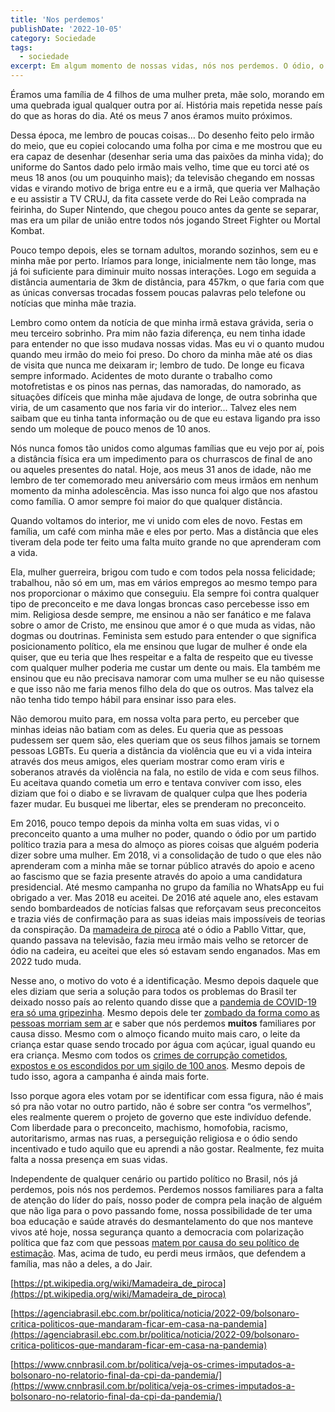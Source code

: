 ```yaml
---
title: 'Nos perdemos'
publishDate: '2022-10-05'
category: Sociedade
tags:
  - sociedade
excerpt: Em algum momento de nossas vidas, nós nos perdemos. O ódio, o preconceito, o radicalismo e o extremismo ganharam e nós perdemos nossas famílias, amigos e relações em comunidade.
---
```


Éramos uma família de 4 filhos de uma mulher preta, mãe solo, morando em uma quebrada igual qualquer outra por aí. História mais repetida nesse país do que as horas do dia. Até os meus 7 anos éramos muito próximos.

Dessa época, me lembro de poucas coisas… Do desenho feito pelo irmão do meio, que eu copiei colocando uma folha por cima e me mostrou que eu era capaz de desenhar (desenhar seria uma das paixões da minha vida); do uniforme do Santos dado pelo irmão mais velho, time que eu torci até os meus 18 anos (ou um pouquinho mais); da televisão chegando em nossas vidas e virando motivo de briga entre eu e a irmã, que queria ver Malhação e eu assistir a TV CRUJ, da fita cassete verde do Rei Leão comprada na feirinha, do Super Nintendo, que chegou pouco antes da gente se separar, mas era um pilar de união entre todos nós jogando Street Fighter ou Mortal Kombat.

Pouco tempo depois, eles se tornam adultos, morando sozinhos, sem eu e minha mãe por perto. Iríamos para longe, inicialmente nem tão longe, mas já foi suficiente para diminuir muito nossas interações. Logo em seguida a distância aumentaria de 3km de distância, para 457km, o que faria com que as únicas conversas trocadas fossem poucas palavras pelo telefone ou notícias que minha mãe trazia.

Lembro como ontem da notícia de que minha irmã estava grávida, seria o meu terceiro sobrinho. Pra mim não fazia diferença, eu nem tinha idade para entender no que isso mudava nossas vidas. Mas eu vi o quanto mudou quando meu irmão do meio foi preso. Do choro da minha mãe até os dias de visita que nunca me deixaram ir; lembro de tudo. De longe eu ficava sempre informado. Acidentes de moto durante o trabalho como motofretistas e os pinos nas pernas, das namoradas, do namorado, as situações difíceis que minha mãe ajudava de longe, de outra sobrinha que viria, de um casamento que nos faria vir do interior... Talvez eles nem saibam que eu tinha tanta informação ou de que eu estava ligando pra isso sendo um moleque de pouco menos de 10 anos.

Nós nunca fomos tão unidos como algumas famílias que eu vejo por aí, pois a distância física era um impedimento para os churrascos de final de ano ou aqueles presentes do natal. Hoje, aos meus 31 anos de idade, não me lembro de ter comemorado meu aniversário com meus irmãos em nenhum momento da minha adolescência. Mas isso nunca foi algo que nos afastou como família. O amor sempre foi maior do que qualquer distância.

Quando voltamos do interior, me vi unido com eles de novo. Festas em família, um café com minha mãe e eles por perto. Mas a distância que eles tiveram dela pode ter feito uma falta muito grande no que aprenderam com a vida.

Ela, mulher guerreira, brigou com tudo e com todos pela nossa felicidade; trabalhou, não só em um, mas em vários empregos ao mesmo tempo para nos proporcionar o máximo que conseguiu. Ela sempre foi contra qualquer tipo de preconceito e me dava longas broncas caso percebesse isso em mim. Religiosa desde sempre, me ensinou a não ser fanático e me falava sobre o amor de Cristo, me ensinou que amor é o que muda as vidas, não dogmas ou doutrinas. Feminista sem estudo para entender o que significa posicionamento político, ela me ensinou que lugar de mulher é onde ela quiser, que eu teria que lhes respeitar e a falta de respeito que eu tivesse com qualquer mulher poderia me custar um dente ou mais. Ela também me ensinou que eu não precisava namorar com uma mulher se eu não quisesse e que isso não me faria menos filho dela do que os outros. Mas talvez ela não tenha tido tempo hábil para ensinar isso para eles.

Não demorou muito para, em nossa volta para perto, eu perceber que minhas ideias não batiam com as deles. Eu queria que as pessoas pudessem ser quem são, eles queriam que os seus filhos jamais se tornem pessoas LGBTs. Eu queria a distância da violência que eu vi a vida inteira através dos meus amigos, eles queriam mostrar como eram viris e soberanos através da violência na fala, no estilo de vida e com seus filhos. Eu aceitava quando cometia um erro e tentava conviver com isso, eles diziam que foi o diabo e se livravam de qualquer culpa que lhes poderia fazer mudar. Eu busquei me libertar, eles se prenderam no preconceito.

Em 2016, pouco tempo depois da minha volta em suas vidas, vi o preconceito quanto a uma mulher no poder, quando o ódio por um partido político trazia para a mesa do almoço as piores coisas que alguém poderia dizer sobre uma mulher. Em 2018, vi a consolidação de tudo o que eles não aprenderam com a minha mãe se tornar público através do apoio e aceno ao fascismo que se fazia presente através do apoio a uma candidatura presidencial. Até mesmo campanha no grupo da família no WhatsApp eu fui obrigado a ver. Mas 2018 eu aceitei. De 2016 até aquele ano, eles estavam sendo bombardeados de notícias falsas que reforçavam seus preconceitos e trazia viés de confirmação para as suas ideias mais impossíveis de teorias da conspiração. Da [mamadeira de piroca](https://tab.uol.com.br/noticias/redacao/2022/09/24/2022-nao-teve-mamadeira-de-piroca-a-disputa-dos-presidenciaveis-na-web.htm) até o ódio a Pabllo Vittar, que, quando passava na televisão, fazia meu irmão mais velho se retorcer de ódio na cadeira, eu aceitei que eles só estavam sendo enganados. Mas em 2022 tudo muda.

Nesse ano, o motivo do voto é a identificação. Mesmo depois daquele que eles diziam que seria a solução para todos os problemas do Brasil ter deixado nosso país ao relento quando disse que a [pandemia de COVID-19 era só uma gripezinha](https://www.youtube.com/watch?v=kL1YMIXVEJw&ab_channel=MeteoroBrasil). Mesmo depois dele ter [zombado da forma como as pessoas morriam sem ar](https://g1.globo.com/politica/eleicoes/2022/noticia/2022/08/22/bolsonaro-imitou-paciente-com-falta-de-ar-durante-transmissoes-ao-vivo-na-internet-em-2021.ghtml) e saber que nós perdemos **muitos** familiares por causa disso. Mesmo com o almoço ficando muito mais caro, o leite da criança estar quase sendo trocado por água com açúcar, igual quando eu era criança. Mesmo com todos os [crimes de corrupção cometidos, expostos e os escondidos por um sigilo de 100 anos](https://www.estadao.com.br/politica/sigilo-100-anos-bolsonaro-65-vezes-no-governo/). Mesmo depois de tudo isso, agora a campanha é ainda mais forte.

Isso porque agora eles votam por se identificar com essa figura, não é mais só pra não votar no outro partido, não é sobre ser contra “os vermelhos”, eles realmente querem o projeto de governo que este indivíduo defende. Com liberdade para o preconceito, machismo, homofobia, racismo, autoritarismo, armas nas ruas, a perseguição religiosa e o ódio sendo incentivado e tudo aquilo que eu aprendi a não gostar. Realmente, fez muita falta a nossa presença em suas vidas.

Independente de qualquer cenário ou partido político no Brasil, nós já perdemos, pois nós nos perdemos. Perdemos nossos familiares para a falta de atenção do líder do país, nosso poder de compra pela inação de alguém que não liga para o povo passando fome, nossa possibilidade de ter uma boa educação e saúde através do desmantelamento do que nos manteve vivos até hoje, nossa segurança quanto a democracia com polarização política que faz com que pessoas [matem por causa do seu político de estimação](https://noticias.uol.com.br/colunas/leonardo-sakamoto/2022/09/09/bolsonarista-mata-petista-no-dia-em-que-jair-defendeu-extirpar-opositores.htm). Mas, acima de tudo, eu perdi meus irmãos, que defendem a família, mas não a deles, a do Jair.

[https://pt.wikipedia.org/wiki/Mamadeira_de_piroca](https://pt.wikipedia.org/wiki/Mamadeira_de_piroca)

[https://agenciabrasil.ebc.com.br/politica/noticia/2022-09/bolsonaro-critica-politicos-que-mandaram-ficar-em-casa-na-pandemia](https://agenciabrasil.ebc.com.br/politica/noticia/2022-09/bolsonaro-critica-politicos-que-mandaram-ficar-em-casa-na-pandemia)

[https://www.cnnbrasil.com.br/politica/veja-os-crimes-imputados-a-bolsonaro-no-relatorio-final-da-cpi-da-pandemia/](https://www.cnnbrasil.com.br/politica/veja-os-crimes-imputados-a-bolsonaro-no-relatorio-final-da-cpi-da-pandemia/)
